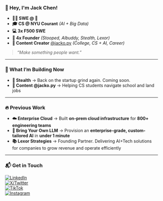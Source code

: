 ### 👋 Hey, I'm Jack Chen!  

- **🧑‍💻 SWE @ 🤔**
- **🎓 CS @ NYU Courant** _(AI + Big Data)_
- **💻 3x F500 SWE** 
- **🚀 4x Founder** _(Stooped, Albuddy, Stealth, Lexor)_  
- **🎥 Content Creator** [@jacko.py](https://www.instagram.com/jacko.py/) _(College, CS + AI, Career)_  

> _“Make something people want.”_  

---

### 🚀 What I’m Building Now  
- **👀 Stealth** → Back on the startup grind again. Coming soon.
- **🎥 Content @jacko.py** → Helping CS students navigate school and land jobs  

---

### 🔥 Previous Work  

- **☁️ Enterprise Cloud** → Built **on-prem cloud infrastructure** for **800+ engineering teams**  
- **🤖 Bring Your Own LLM** → Provision an **enterprise-grade, custom-tailored AI** in **under 1 minute**
- **📚 Lexor Strategies** → Founding Partner. Delivering AI+Tech solutions for companies to grow revenue and operate efficiently  

---

### 📬 Get in Touch  

[![LinkedIn](https://img.shields.io/badge/LinkedIn-Connect-blue?style=flat&logo=linkedin)](https://www.linkedin.com/in/jackziyangchen/)  
[![X/Twitter](https://img.shields.io/badge/X-%40jackziyangchen-black?style=flat&logo=twitter)](https://twitter.com/jackziyangchen)  
[![TikTok](https://img.shields.io/badge/TikTok-%40jacko.py-pink?style=flat&logo=tiktok)](https://www.tiktok.com/@jacko.py)  
[![Instagram](https://img.shields.io/badge/Instagram-%40jacko.py-purple?style=flat&logo=instagram)](https://www.instagram.com/jacko.py) 
